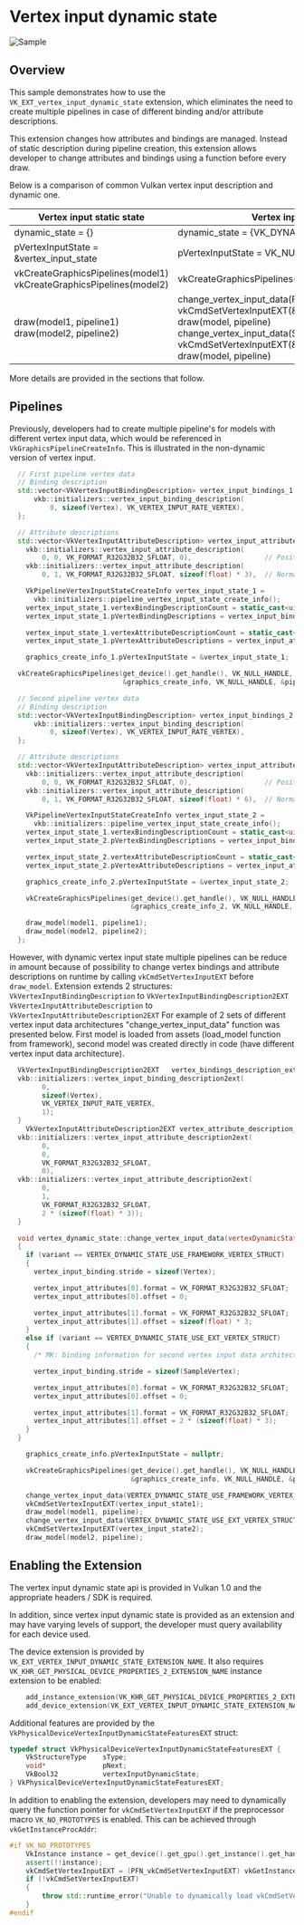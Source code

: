 <!--
- Copyright (c) 2022, Mobica Limited
-
- SPDX-License-Identifier: Apache-2.0
-
- Licensed under the Apache License, Version 2.0 the "License";
- you may not use this file except in compliance with the License.
- You may obtain a copy of the License at
-
-     http://www.apache.org/licenses/LICENSE-2.0
-
- Unless required by applicable law or agreed to in writing, software
- distributed under the License is distributed on an "AS IS" BASIS,
- WITHOUT WARRANTIES OR CONDITIONS OF ANY KIND, either express or implied.
- See the License for the specific language governing permissions and
- limitations under the License.
-
-->

# Vertex input dynamic state

![Sample](./images/sample.png)

## Overview

This sample demonstrates how to use the `VK_EXT_vertex_input_dynamic_state` extension, which eliminates the need to create multiple pipelines in case of different binding and/or attribute descriptions.

This extension changes how attributes and bindings are managed. Instead of static description during pipeline creation, this extension allows developer to change attributes and bindings using a function before every draw.

Below is a comparison of common Vulkan vertex input description and dynamic one.

| Vertex input static state                                              | Vertex input dynamic state                                                                                                                     |
| ---------------------------------------------------------------------- | ---------------------------------------------------------------------------------------------------------------------------------------------- |
| dynamic_state = {}                                                     | dynamic_state = {VK_DYNAMIC_STATE_VERTEX_INPUT_EXT}                                                                                            |
| pVertexInputState = &vertex_input_state                                | pVertexInputState = VK_NULL_HANDLE                                                                                                   |
| vkCreateGraphicsPipelines(model1)<br>vkCreateGraphicsPipelines(model2) | vkCreateGraphicsPipelines(model)                                                                                                               |
| draw(model1, pipeline1)<br> draw(model2, pipeline2)                    | change_vertex_input_data(FIRST_VERTEX_ARCHITECTURE)<br>vkCmdSetVertexInputEXT(&vertex_input_state1)<br>draw(model, pipeline)<br>change_vertex_input_data(SECOND_VERTEX_ARCHITECTURE)<br>vkCmdSetVertexInputEXT(&vertex_input_state2)<br>draw(model, pipeline) |

More details are provided in the sections that follow.

## Pipelines

Previously, developers had to create multiple pipeline's for models with different vertex input data, which would be referenced in 
`VkGraphicsPipelineCreateInfo`. This is illustrated in the non-dynamic version of vertex input.

```C++
  // First pipeline vertex data
  // Binding description
  std::vector<VkVertexInputBindingDescription> vertex_input_bindings_1 = {
      vkb::initializers::vertex_input_binding_description(
          0, sizeof(Vertex), VK_VERTEX_INPUT_RATE_VERTEX),
  };

  // Attribute descriptions
  std::vector<VkVertexInputAttributeDescription> vertex_input_attributes_1 = {
    vkb::initializers::vertex_input_attribute_description(
        0, 0, VK_FORMAT_R32G32B32_SFLOAT, 0),                  // Position
    vkb::initializers::vertex_input_attribute_description(
        0, 1, VK_FORMAT_R32G32B32_SFLOAT, sizeof(float) * 3),  // Normal

    VkPipelineVertexInputStateCreateInfo vertex_input_state_1 =
      vkb::initializers::pipeline_vertex_input_state_create_info();
    vertex_input_state_1.vertexBindingDescriptionCount = static_cast<uint32_t>(vertex_input_bindings_1.size());
    vertex_input_state_1.pVertexBindingDescriptions = vertex_input_bindings_1.data();

    vertex_input_state_1.vertexAttributeDescriptionCount = static_cast<uint32_t>(vertex_input_attributes_1.size());
    vertex_input_state_1.pVertexAttributeDescriptions = vertex_input_attributes_1.data();

    graphics_create_info_1.pVertexInputState = &vertex_input_state_1;

  vkCreateGraphicsPipelines(get_device().get_handle(), VK_NULL_HANDLE, 1,
                            &graphics_create_info, VK_NULL_HANDLE, &pipeline1);

  // Second pipeline vertex data
  // Binding description
  std::vector<VkVertexInputBindingDescription> vertex_input_bindings_2 = {
      vkb::initializers::vertex_input_binding_description(
          0, sizeof(Vertex), VK_VERTEX_INPUT_RATE_VERTEX),
  };

  // Attribute descriptions
  std::vector<VkVertexInputAttributeDescription> vertex_input_attributes_2 = {
    vkb::initializers::vertex_input_attribute_description(
        0, 0, VK_FORMAT_R32G32B32_SFLOAT, 0),                  // Position
    vkb::initializers::vertex_input_attribute_description(
        0, 1, VK_FORMAT_R32G32B32_SFLOAT, sizeof(float) * 6),  // Normal

    VkPipelineVertexInputStateCreateInfo vertex_input_state_2 =
      vkb::initializers::pipeline_vertex_input_state_create_info();
    vertex_input_state_1.vertexBindingDescriptionCount = static_cast<uint32_t>(vertex_input_bindings_2.size());
    vertex_input_state_2.pVertexBindingDescriptions = vertex_input_bindings_2.data();

    vertex_input_state_2.vertexAttributeDescriptionCount = static_cast<uint32_t>(vertex_input_attributes_2.size());
    vertex_input_state_2.pVertexAttributeDescriptions = vertex_input_attributes_2.data();

    graphics_create_info_2.pVertexInputState = &vertex_input_state_2;

    vkCreateGraphicsPipelines(get_device().get_handle(), VK_NULL_HANDLE, 1,
                              &graphics_create_info_2, VK_NULL_HANDLE, &pipeline2); 

    draw_model(model1, pipeline1);
    draw_model(model2, pipeline2);
  };
```

However, with dynamic vertex input state multiple pipelines can be reduce in amount because of possibility to change vertex
bindings and attribute descriptions on runtime by calling `vkCmdSetVertexInputEXT` before `draw_model`.
Extension extends 2 structures: 
`VkVertexInputBindingDescription` to `VkVertexInputBindingDescription2EXT`<br>
`VkVertexInputAttributeDescription` to `VkVertexInputAttributeDescription2EXT`
For example of 2 sets of different vertex input data architectures "change_vertex_input_data" function was presented below. First model is loaded from assets (load_model function from framework), second model was created directly in code (have different vertex input data architecture).

```C++
  VkVertexInputBindingDescription2EXT   vertex_bindings_description_ext = {
  vkb::initializers::vertex_input_binding_description2ext(
	    0,
	    sizeof(Vertex),
	    VK_VERTEX_INPUT_RATE_VERTEX,
	    1);
  }
	VkVertexInputAttributeDescription2EXT vertex_attribute_description_ext[2] = {
  vkb::initializers::vertex_input_attribute_description2ext(
	    0,
	    0,
	    VK_FORMAT_R32G32B32_SFLOAT,
	    0),
  vkb::initializers::vertex_input_attribute_description2ext(
	    0,
	    1,
	    VK_FORMAT_R32G32B32_SFLOAT,
	    2 * (sizeof(float) * 3));
  }

  void vertex_dynamic_state::change_vertex_input_data(vertexDynamicStateVertexStruct_t variant)
  {
    if (variant == VERTEX_DYNAMIC_STATE_USE_FRAMEWORK_VERTEX_STRUCT)
    {
      vertex_input_binding.stride = sizeof(Vertex);

      vertex_input_attributes[0].format = VK_FORMAT_R32G32B32_SFLOAT;
      vertex_input_attributes[0].offset = 0;

      vertex_input_attributes[1].format = VK_FORMAT_R32G32B32_SFLOAT;
      vertex_input_attributes[1].offset = sizeof(float) * 3;
    }
    else if (variant == VERTEX_DYNAMIC_STATE_USE_EXT_VERTEX_STRUCT)
    {
      /* MK: binding information for second vertex input data architecture) */

      vertex_input_binding.stride = sizeof(SampleVertex);

      vertex_input_attributes[0].format = VK_FORMAT_R32G32B32_SFLOAT;
      vertex_input_attributes[0].offset = 0;

      vertex_input_attributes[1].format = VK_FORMAT_R32G32B32_SFLOAT;
      vertex_input_attributes[1].offset = 2 * (sizeof(float) * 3);
    }
  }

    graphics_create_info.pVertexInputState = nullptr;

    vkCreateGraphicsPipelines(get_device().get_handle(), VK_NULL_HANDLE, 1,
                              &graphics_create_info, VK_NULL_HANDLE, &pipeline);

    change_vertex_input_data(VERTEX_DYNAMIC_STATE_USE_FRAMEWORK_VERTEX_STRUCT);
    vkCmdSetVertexInputEXT(vertex_input_state1);
    draw_model(model1, pipeline);
    change_vertex_input_data(VERTEX_DYNAMIC_STATE_USE_EXT_VERTEX_STRUCT);
    vkCmdSetVertexInputEXT(vertex_input_state2);
    draw_model(model2, pipeline);
```

## Enabling the Extension

The vertex input dynamic state api is provided in Vulkan 1.0 and the appropriate headers / SDK is required.

In addition, since vertex input dynamic state is provided as an extension and may have varying levels of support, the developer must query availability for each device used.

The device extension is provided by `VK_EXT_VERTEX_INPUT_DYNAMIC_STATE_EXTENSION_NAME`. It also requires 
`VK_KHR_GET_PHYSICAL_DEVICE_PROPERTIES_2_EXTENSION_NAME` instance extension to be enabled:

```C++
	add_instance_extension(VK_KHR_GET_PHYSICAL_DEVICE_PROPERTIES_2_EXTENSION_NAME);
	add_device_extension(VK_EXT_VERTEX_INPUT_DYNAMIC_STATE_EXTENSION_NAME);
```

Additional features are provided by the `VkPhysicalDeviceVertexInputDynamicStateFeaturesEXT` struct:

```C++
typedef struct VkPhysicalDeviceVertexInputDynamicStateFeaturesEXT {
    VkStructureType    sType;
    void*              pNext;
    VkBool32           vertexInputDynamicState;
} VkPhysicalDeviceVertexInputDynamicStateFeaturesEXT;
```

In addition to enabling the extension, developers may need to dynamically query the function pointer for `vkCmdSetVertexInputEXT` if the preprocessor macro `VK_NO_PROTOTYPES` is enabled. This can be achieved through `vkGetInstanceProcAddr`:

```C++
#if VK_NO_PROTOTYPES
	VkInstance instance = get_device().get_gpu().get_instance().get_handle();
	assert(!!instance);
	vkCmdSetVertexInputEXT = (PFN_vkCmdSetVertexInputEXT) vkGetInstanceProcAddr(instance, "vkCmdSetVertexInputEXT");
	if (!vkCmdSetVertexInputEXT)
	{
		throw std::runtime_error("Unable to dynamically load vkCmdSetVertexInputEXT");
	}
#endif
```
